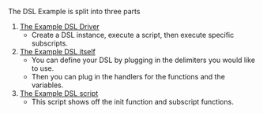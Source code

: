 The DSL Example is split into three parts

1) [The Example DSL Driver](https://github.com/Konloch/DSLBuilder/blob/main/src/test/java/com/konloch/ExampleDSLDriver.java)
   + Create a DSL instance, execute a script, then execute specific subscripts.
2) [The Example DSL itself](https://github.com/Konloch/DSLBuilder/blob/main/src/test/java/com/konloch/ExampleDSL.java)
   + You can define your DSL by plugging in the delimiters you would like to use. 
   + Then you can plug in the handlers for the functions and the variables.
3) [The Example DSL script](https://github.com/Konloch/DSLBuilder/blob/main/src/test/java/com/konloch/ExampleDSLConfig)
   + This script shows off the init function and subscript functions.
